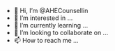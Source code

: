 - 👋 Hi, I’m @AHECounsellin
- 👀 I’m interested in ...
- 🌱 I’m currently learning ...
- 💞️ I’m looking to collaborate on ...
- 📫 How to reach me ...

<!---
AHECounsellin/AHECounsellin is a ✨ special ✨ repository because its `README.md` (this file) appears on your GitHub profile.
You can click the Preview link to take a look at your changes.
--->
